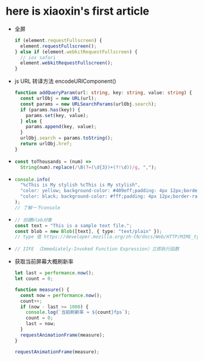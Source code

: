 # here is xiaoxin's first article

- 全屏

  ```javascript
  if (element.requestFullscreen) {
    element.requestFullscreen();
  } else if (element.webkitRequestFullscreen) {
    // ios safari
    element.webkitRequestFullscreen();
  }
  ```

- js URL 转译方法 encodeURIComponent()

  ```typescript
  function addQueryParam(url: string, key: string, value: string) {
    const urlObj = new URL(url);
    const params = new URLSearchParams(urlObj.search);
    if (params.has(key)) {
      params.set(key, value);
    } else {
      params.append(key, value);
    }
    urlObj.search = params.toString();
    return urlObj.href;
  }
  ```

- ```js
  const toThousands = (num) =>
    String(num).replace(/\B(?=(\d{3})+(?!\d))/g, ",");
  ```

- ```javascript
  console.info(
    "%cThis is My stylish %cThis is My stylish",
    "color: yellow; background-color: #409eff;padding: 4px 12px;border-radius: 4px 0 0 4px;font-weight: 1000;",
    "color: black; background-color: #fff;padding: 4px 12px;border-radius: 0 4px 4px 0;"
  );
  // 了解一下console
  ```

- ```typescript
  // 创建blob对象
  const text = "This is a sample text file.";
  const blob = new Blob([text], { type: "text/plain" });
  // type 值 https://developer.mozilla.org/zh-CN/docs/Web/HTTP/MIME_types/Common_types
  ```

- ```javascript
  // IIFE （Immediately-Invoked Function Expression）立即执行函数
  ```

- 获取当前屏幕大概刷新率

  ```ts
  let last = performance.now();
  let count = 0;

  function measure() {
    const now = performance.now();
    count++;
    if (now - last >= 1000) {
      console.log(`当前刷新率 ≈ ${count}fps`);
      count = 0;
      last = now;
    }
    requestAnimationFrame(measure);
  }

  requestAnimationFrame(measure);
  ```
